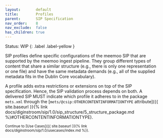 ```yaml
---
layout:       default
title:        Profiles
parent:       SIP Specification
nav_order:    8
nav_exclude:  false
has_children: true
---
```

Status: WIP
{: .label .label-yellow }

SIP profiles define specific configurations of the meemoo SIP that are supported by the meemoo ingest pipeline.
They group different types of content that share a similar structure (e.g., there is only one representation or one file) and have the same metadata demands (e.g., all of the supplied metadata fits in the Dublin Core vocabulary).

A profile adds extra restrictions or extensions on top of the SIP specification.
Hence, the SIP validation process depends on both. 
A delivered SIP MUST indicate which profile it adheres to in the package `mets.xml` through the [`mets/@csip:OTHERCONTENTINFORMATIONTYPE` attribute]({{ site.baseurl }}{% link docs/diginstroom/sip/1.0/sip_structure/5_structure_package.md %}#OTHERCONTENTINFORMATIONTYPE).

<small>
Continue to [Use Cases]({{ site.baseurl }}{% link docs/diginstroom/sip/1.0/usecases/index.md %}).
</small>